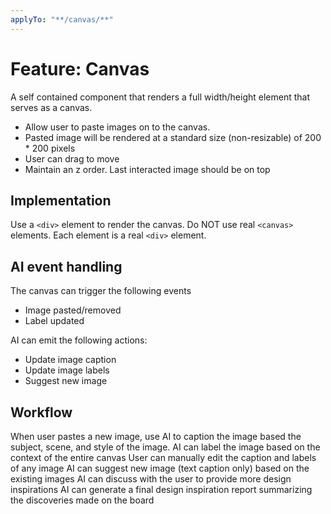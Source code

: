 ```yaml
---
applyTo: "**/canvas/**"
---
```


# Feature: Canvas

A self contained component that renders a full width/height element that serves as a canvas.

- Allow user to paste images on to the canvas.
- Pasted image will be rendered at a standard size (non-resizable) of 200 \* 200 pixels
- User can drag to move
- Maintain an z order. Last interacted image should be on top

## Implementation

Use a `<div>` element to render the canvas. Do NOT use real `<canvas>` elements.
Each element is a real `<div>` element.

## AI event handling

The canvas can trigger the following events

- Image pasted/removed
- Label updated

AI can emit the following actions:

- Update image caption
- Update image labels
- Suggest new image

## Workflow

When user pastes a new image, use AI to caption the image based the subject, scene, and style of the image.
AI can label the image based on the context of the entire canvas
User can manually edit the caption and labels of any image
AI can suggest new image (text caption only) based on the existing images
AI can discuss with the user to provide more design inspirations
AI can generate a final design inspiration report summarizing the discoveries made on the board
